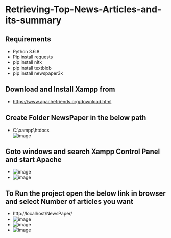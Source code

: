 # Retrieving-Top-News-Articles-and-its-summary

## Requirements
- Python 3.6.8
- Pip install requests
- pip install nltk
- pip install textblob
- pip install newspaper3k

## Download and Install Xampp from 
- https://www.apachefriends.org/download.html

## Create Folder NewsPaper in the below path
- C:\xampp\htdocs\
![image](https://user-images.githubusercontent.com/65524886/207133852-08b24de4-5e6a-4d5c-b650-120d88bbab34.png)

## Goto windows and search Xampp Control Panel and start Apache 

- ![image](https://user-images.githubusercontent.com/65524886/207134266-6aac16f2-db45-4a17-bddf-1c426619e3fe.png)
- ![image](https://user-images.githubusercontent.com/65524886/207134336-707266cc-43c0-4484-8bc9-46e9bbf2ec7a.png)

## To Run the project open the below link in browser and select Number of articles you want

- http://localhost/NewsPaper/
- ![image](https://user-images.githubusercontent.com/65524886/207412202-dbfef7b7-9de7-4226-a357-1ebb2e3a9d8c.png)
- ![image](https://user-images.githubusercontent.com/65524886/207413010-abf80508-dec2-40f2-b67c-c3ec7551f8d1.png)
- ![image](https://user-images.githubusercontent.com/65524886/207413487-584a046a-c7dd-49b2-ab2e-446ee206da83.png)


